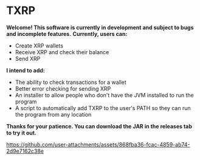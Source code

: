 <h1>TXRP</h1>
<b>Welcome! This software is currently in development and subject to bugs and incomplete features.</b>
<b>Currently, users can:</b>
<ul>
<li>Create XRP wallets</li>
<li>Receive XRP and check their balance</li>
<li>Send XRP</li>
  </ul>

<b>I intend to add:</b>

<ul>
<li>The ability to check transactions for a wallet</li>
<li>Better error checking for sending XRP</li>
<li>An installer to allow people who don't have the JVM installed to run the program</li>
<li>A script to automatically add TXRP to the user's PATH so they can run the program from any location</li>
  
</ul>

<b>Thanks for your patience. You can download the JAR in the releases tab to try it out.</b>

https://github.com/user-attachments/assets/868fba36-fcac-4859-ab74-2d9e7162c38e

